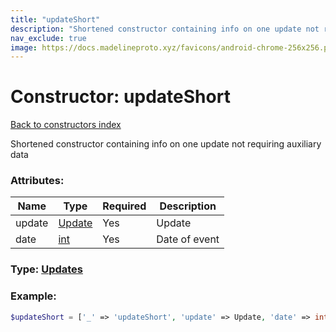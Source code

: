 ```yaml
---
title: "updateShort"
description: "Shortened constructor containing info on one update not requiring auxiliary data"
nav_exclude: true
image: https://docs.madelineproto.xyz/favicons/android-chrome-256x256.png
---
```

# Constructor: updateShort  
[Back to constructors index](index.md)



Shortened constructor containing info on one update not requiring auxiliary data

### Attributes:

| Name     |    Type       | Required | Description |
|----------|---------------|----------|-------------|
|update|[Update](../types/Update.md) | Yes|Update|
|date|[int](../types/int.md) | Yes|Date of event|



### Type: [Updates](../types/Updates.md)


### Example:

```php
$updateShort = ['_' => 'updateShort', 'update' => Update, 'date' => int];
```  
